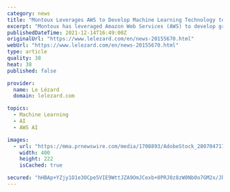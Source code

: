 ```yaml
---
category: news
title: "Montoux Leverages AWS to Develop Machine Learning Technology to Accelerate Actuarial Model Cloud Migration"
excerpt: "Montoux has leveraged Amazon Web Services (AWS) to develop groundbreaking technology to migrate actuarial models from previous generation actuarial systems through the use of high performance computing and the application of deep learning"
publishedDateTime: 2021-12-14T16:49:00Z
originalUrl: "https://www.lelezard.com/en/news-20155670.html"
webUrl: "https://www.lelezard.com/en/news-20155670.html"
type: article
quality: 38
heat: 38
published: false

provider:
  name: Le Lézard
  domain: lelezard.com

topics:
  - Machine Learning
  - AI
  - AWS AI

images:
  - url: "https://mma.prnewswire.com/media/1708893/AdobeStock_280704717.jpg"
    width: 400
    height: 222
    isCached: true

secured: "hHBAp+YZjy1O1e3OCpe5VIE9WttJZA9OmJCexb+8PRJ0z8zW0Nb0o7GM2x/JhPonFojrpulhSMGwj1ULouon51CnE05DWqJek688JyJSc/nmiFPzjvDv2VXiaT2ih9Zr5VK9C4MVUiB4tAXG3vQe2V+xiGfKA+UNPuc5XcyYll2HVDt2P26+5L2ulohHAQaVxN/C2BTROxu7ssFfREUbUglYVvl+ug5M7jiq3Lt3TsSZwlHWoLg8xcFHwuBVdzHYF5P7lC3xJXLt6XGORrO38eg3MakF9+4xmnw/nNePNyT2bWOuzLDFbAyfR17HGAwuLIZzrhl9RqudZsgAmuU4gaPTTWz2+Z4PRm3yKDkTx0A=;ZLFt802F5eDYGJAdo+rSaA=="
---
```


